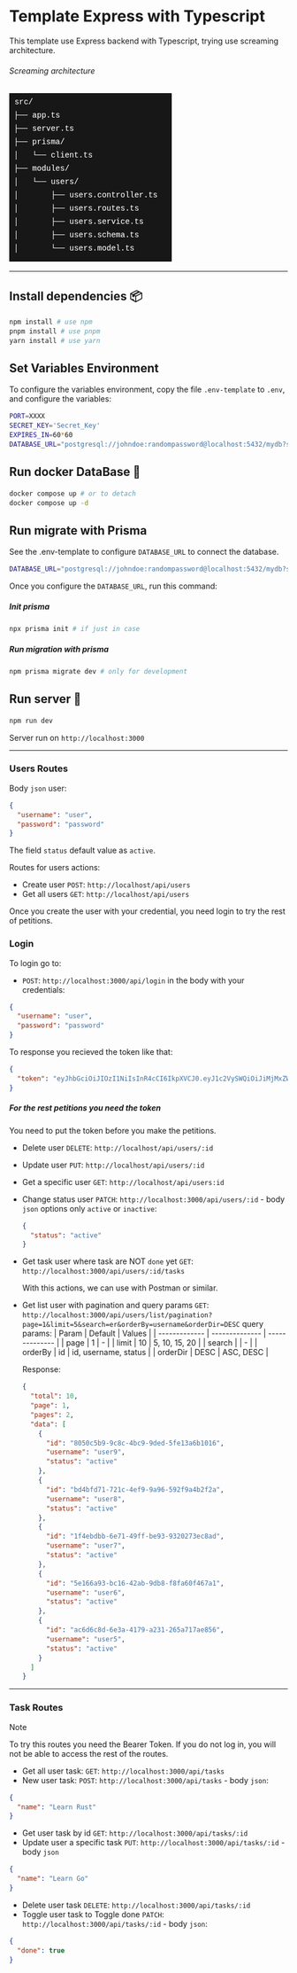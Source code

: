 # Template Express with Typescript

This template use Express backend with Typescript, trying use screaming architecture.

###### Screaming architecture

![Screaming Architecture](./assets/Screaming_Architecture.png)

---

## Install dependencies 📦

```bash
npm install # use npm
pnpm install # use pnpm
yarn install # use yarn
```

## Set Variables Environment

To configure the variables environment, copy the file `.env-template` to `.env`, and configure the variables:

```bash
PORT=XXXX
SECRET_KEY='Secret_Key'
EXPIRES_IN=60*60
DATABASE_URL="postgresql://johndoe:randompassword@localhost:5432/mydb?schema=public"

```

## Run docker DataBase 🐳

```bash
docker compose up # or to detach
docker compose up -d
```

## Run migrate with Prisma

See the .env-template to configure `DATABASE_URL` to connect the database.

```bash
DATABASE_URL="postgresql://johndoe:randompassword@localhost:5432/mydb?schema=public"
```

Once you configure the `DATABASE_URL`, run this command:

##### Init prisma

```bash
npx prisma init # if just in case
```

##### Run migration with prisma

```bash
npm prisma migrate dev # only for development
```

## Run server 🚀

```bash
npm run dev
```

Server run on `http://localhost:3000`

---

### Users Routes

Body `json` user:

```json
{
  "username": "user",
  "password": "password"
}
```

The field `status` default value as `active`.

Routes for users actions:

- Create user `POST`: `http://localhost/api/users`
- Get all users `GET`: `http://localhost/api/users`

Once you create the user with your credential, you need login to try the rest of petitions.

### Login

To login go to:

- `POST`: `http://localhost:3000/api/login` in the body with your credentials:

```json
{
  "username": "user",
  "password": "password"
}
```

To response you recieved the token like that:

```json
{
  "token": "eyJhbGciOiJIOzI1NiIsInR4cCI6IkpXVCJ0.eyJ1c2VySWQiOiJiMjMxZWUxOC1iZWExLTQwM2YtOTQwZC0wNDIwODM1NTA5MjYiLCJzdGF0dXMiOiJhY3RpdmUiLCJpYXQiOjE3NDk5MzczOTIsImV4cCI6MTc0OTk0MDk5Mn0.Xz0-X5giT6LrpBu8ivRwIZjvv4NjvsWbIAWcWsHPF1Q"
}
```

##### For the rest petitions you need the token

You need to put the token before you make the petitions.

- Delete user `DELETE`: `http://localhost/api/users/:id`
- Update user `PUT`: `http://localhost/api/users/:id`
- Get a specific user `GET`: `http://localhost/api/users:id`
- Change status user `PATCH`: `http://localhost:3000/api/users/:id` - body `json` options only `active` or `inactive`:
  ```json
  {
    "status": "active"
  }
  ```
- Get task user where task are NOT `done` yet `GET`: `http://localhost:3000/api/users/:id/tasks`

  With this actions, we can use with Postman or similar.

- Get list user with pagination and query params `GET`: `http://localhost:3000/api/users/list/pagination?page=1&limit=5&search=er&orderBy=username&orderDir=DESC`
  query params:
  | Param | Default | Values |
  | ------------- | -------------- | -------------- |
  | page | 1 | - |
  | limit | 10 | 5, 10, 15, 20 |
  | search | | - |
  | orderBy | id | id, username, status |
  | orderDir | DESC | ASC, DESC |

  Response:

  ```json
  {
    "total": 10,
    "page": 1,
    "pages": 2,
    "data": [
      {
        "id": "8050c5b9-9c8c-4bc9-9ded-5fe13a6b1016",
        "username": "user9",
        "status": "active"
      },
      {
        "id": "bd4bfd71-721c-4ef9-9a96-592f9a4b2f2a",
        "username": "user8",
        "status": "active"
      },
      {
        "id": "1f4ebdbb-6e71-49ff-be93-9320273ec8ad",
        "username": "user7",
        "status": "active"
      },
      {
        "id": "5e166a93-bc16-42ab-9db8-f8fa60f467a1",
        "username": "user6",
        "status": "active"
      },
      {
        "id": "ac6d6c8d-6e3a-4179-a231-265a717ae856",
        "username": "user5",
        "status": "active"
      }
    ]
  }
  ```

---

### Task Routes

> [!NOTE]
> To try this routes you need the Bearer Token.
> If you do not log in, you will not be able to access the rest of the routes.

- Get all user task: `GET`: `http://localhost:3000/api/tasks`
- New user task: `POST`: `http://localhost:3000/api/tasks` - body `json`:

```json
{
  "name": "Learn Rust"
}
```

- Get user task by id `GET`: `http://localhost:3000/api/tasks/:id`
- Update user a specific task `PUT`: `http://localhost:3000/api/tasks/:id` - body `json`

```json
{
  "name": "Learn Go"
}
```

- Delete user task `DELETE`: `http://localhost:3000/api/tasks/:id`
- Toggle user task to Toggle done `PATCH`: `http://localhost:3000/api/tasks/:id` - body `json`:

```json
{
  "done": true
}
```
